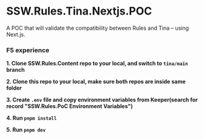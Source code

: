 # SSW.Rules.Tina.Nextjs.POC
A POC that will validate the compatibility between Rules and Tina – using Next.js.

### F5 experience

**1. Clone SSW.Rules.Content repo to your local, and switch to `tina/main` branch**

**2. Clone this repo to your local, make sure both repos are inside same folder**

**3. Create `.env` file and copy environment variables from Keeper(search for record "SSW.Rules.PoC Environment Variables")**

**4. Run `pnpm install`**

**5. Run `pnpm dev`**